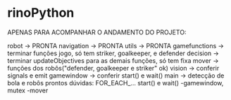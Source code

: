 # rinoPython

APENAS PARA ACOMPANHAR O ANDAMENTO DO PROJETO:

robot -> PRONTA
navigation -> PRONTA
utils -> PRONTA
gamefunctions -> terminar funções jogo, só tem striker, goalkeeper, e defender
decision -> terminar updateObjectives para as demais funções, só tem fixa
mover -> funções dos robôs("defender, goalkeeper e striker" ok)
vision -> conferir signals e emit
gamewindow -> conferir start() e wait() 
main -> detecção de bola e robôs prontos
dúvidas: FOR_EACH_... start() e wait() -gamewindow, mutex -mover

